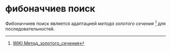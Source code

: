# фибоначчиев поиск

Фибоначчиев поиск является адаптацией _метода золотого сечения_ [^1] для последовательностей.

[^1]: [WIKI Метод_золотого_сечения](https://ru.wikipedia.org/wiki/Метод_золотого_сечения)